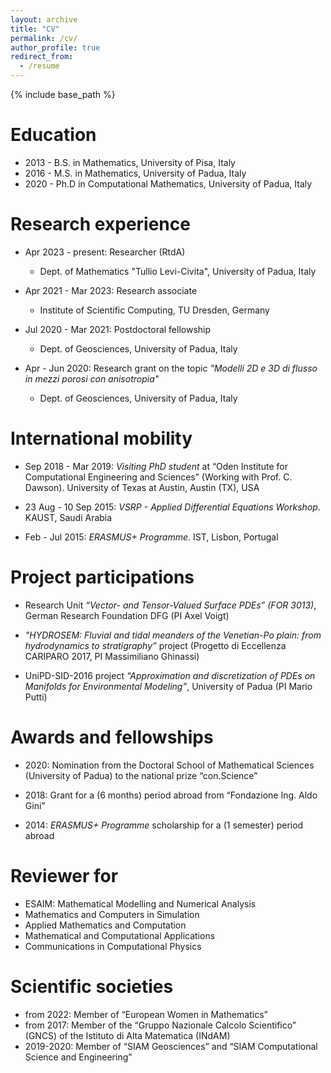 ```yaml
---
layout: archive
title: "CV"
permalink: /cv/
author_profile: true
redirect_from:
  - /resume
---
```


{% include base_path %}

Education
======
* 2013 - B.S. in Mathematics, University of Pisa, Italy 
* 2016 - M.S. in Mathematics, University of Padua, Italy
* 2020 - Ph.D in Computational Mathematics, University of Padua, Italy 

Research experience
=====
* Apr 2023 - present: Researcher (RtdA)
  * Dept. of Mathematics "Tullio Levi-Civita", University of Padua, Italy

* Apr 2021 - Mar 2023: Research associate 
  * Institute of Scientific Computing, TU Dresden, Germany

* Jul 2020 - Mar 2021: Postdoctoral fellowship 
  * Dept. of Geosciences, University of Padua, Italy

* Apr - Jun 2020: Research grant on the topic <em>"Modelli 2D e 3D di flusso in mezzi porosi con anisotropia"</em>
  * Dept. of Geosciences, University of Padua, Italy
  
International mobility
=====
* Sep 2018 - Mar 2019: <em>Visiting PhD student</em> at “Oden Institute for Computational Engineering and Sciences” (Working with Prof. C. Dawson). University of Texas at Austin, Austin (TX), USA

* 23 Aug - 10 Sep 2015: <em>VSRP - Applied Differential Equations Workshop</em>. KAUST, Saudi Arabia

* Feb - Jul 2015: <em>ERASMUS+ Programme</em>. IST, Lisbon, Portugal

Project participations
=====
* Research Unit <em>“Vector- and Tensor-Valued Surface PDEs” (FOR 3013)</em>, German Research Foundation DFG (PI Axel Voigt)

* <em>"HYDROSEM: Fluvial and tidal meanders of the Venetian-Po plain: from hydrodynamics to stratigraphy”</em> project (Progetto di Eccellenza CARIPARO 2017, PI Massimiliano Ghinassi)

* UniPD-SID-2016 project <em>“Approximation and discretization of PDEs on Manifolds for Environmental Modeling”</em>, University of Padua (PI Mario Putti)

Awards and fellowships
=====
* 2020: Nomination from the Doctoral School of Mathematical Sciences (University of Padua) to the national prize “con.Science”

* 2018: Grant for a (6 months) period abroad from “Fondazione Ing. Aldo Gini”

* 2014: <em>ERASMUS+ Programme</em> scholarship for a (1 semester) period abroad

Reviewer for
=====
* ESAIM: Mathematical Modelling and Numerical Analysis
* Mathematics and Computers in Simulation
* Applied Mathematics and Computation
* Mathematical and Computational Applications
* Communications in Computational Physics

Scientific societies
=====
* from 2022: Member of “European Women in Mathematics”
* from 2017: Member of the “Gruppo Nazionale Calcolo Scientifico” (GNCS) of the Istituto di Alta Matematica (INdAM)
* 2019-2020: Member of “SIAM Geosciences” and “SIAM Computational Science and Engineering”
